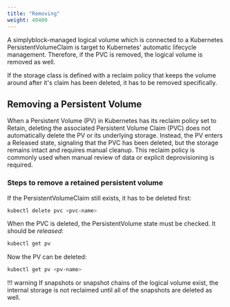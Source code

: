 ```yaml
---
title: "Removing"
weight: 40400
---
```


A simplyblock-managed logical volume which is connected to a Kubernetes PersistentVolumeClaim is target to Kubernetes'
automatic lifecycle management. Therefore, if the PVC is removed, the logical volume is removed as well.

If the storage class is defined with a reclaim policy that keeps the volume around after it's claim has been deleted,
it has to be removed specifically.

## Removing a Persistent Volume

When a Persistent Volume (PV) in Kubernetes has its reclaim policy set to Retain, deleting the associated Persistent
Volume Claim (PVC) does not automatically delete the PV or its underlying storage. Instead, the PV enters a Released
state, signaling that the PVC has been deleted, but the storage remains intact and requires manual cleanup. This reclaim
policy is commonly used when manual review of data or explicit deprovisioning is required.

### Steps to remove a retained persistent volume

If the PersistentVolumeClaim still exists, it has to be deleted first:

```bash title="Removing a PersistentVolumeClaim"
kubectl delete pvc <pvc-name>
```

When the PVC is deleted, the PersistentVolume state must be checked. It should be _released_:

```bash title="Check PersistentVolume status"
kubectl get pv
```

Now the PV can be deleted:

```bash title="Delete a PersistentVolume"
kubectl get pv <pv-name>
```

!!! warning
    If snapshots or snapshot chains of the logical volume exist, the internal storage is not reclaimed until all of the
    snapshots are deleted as well.
